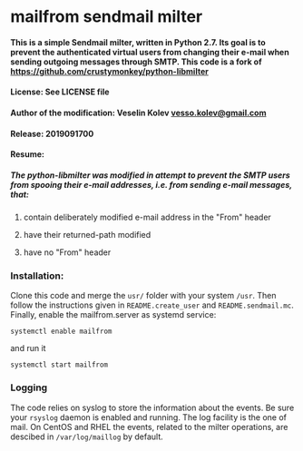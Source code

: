 # mailfrom sendmail milter

#### This is a simple Sendmail milter, written in Python 2.7. Its goal is to prevent the authenticated virtual users from changing their e-mail when sending outgoing messages through SMTP. This code is a fork of https://github.com/crustymonkey/python-libmilter
#### License: See LICENSE file
#### Author of the modification: Veselin Kolev <vesso.kolev@gmail.com>
#### Release: 2019091700

#### Resume:

##### The python-libmilter was modified in attempt to prevent the SMTP users from spooing their e-mail addresses, i.e. from sending e-mail messages, that: 

1. contain deliberately modified e-mail address in the "From" header

2. have their returned-path modified

3. have no "From" header

### Installation:

Clone this code and merge the ``usr/`` folder with your system ``/usr``. Then follow the instructions given in ``README.create_user`` and ``README.sendmail.mc``. Finally, enable the mailfrom.server as systemd service:

```
systemctl enable mailfrom
```

and run it

```
systemctl start mailfrom
```

### Logging

The code relies on syslog to store the information about the events. Be sure your ``rsyslog`` daemon is enabled and running. The log facility is the one of mail. On CentOS and RHEL the events, related to the milter operations, are descibed in ``/var/log/maillog`` by default.
